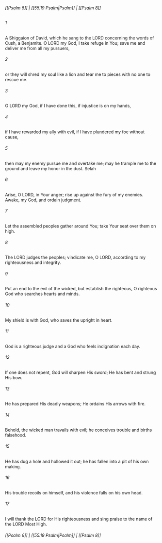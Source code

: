 
###### [[Psalm 6]] | [[55.19 Psalm|Psalm]] | [[Psalm 8]]

###### 1
A Shiggaion of David, which he sang to the LORD concerning the words of Cush, a Benjamite. O LORD my God, I take refuge in You; save me and deliver me from all my pursuers,
###### 2
or they will shred my soul like a lion and tear me to pieces with no one to rescue me.
###### 3
O LORD my God, if I have done this, if injustice is on my hands,
###### 4
if I have rewarded my ally with evil, if I have plundered my foe without cause,
###### 5
then may my enemy pursue me and overtake me; may he trample me to the ground and leave my honor in the dust. Selah
###### 6
Arise, O LORD, in Your anger; rise up against the fury of my enemies. Awake, my God, and ordain judgment.
###### 7
Let the assembled peoples gather around You; take Your seat over them on high.
###### 8
The LORD judges the peoples; vindicate me, O LORD, according to my righteousness and integrity.
###### 9
Put an end to the evil of the wicked, but establish the righteous, O righteous God who searches hearts and minds.
###### 10
My shield is with God, who saves the upright in heart.
###### 11
God is a righteous judge and a God who feels indignation each day.
###### 12
If one does not repent, God will sharpen His sword; He has bent and strung His bow.
###### 13
He has prepared His deadly weapons; He ordains His arrows with fire.
###### 14
Behold, the wicked man travails with evil; he conceives trouble and births falsehood.
###### 15
He has dug a hole and hollowed it out; he has fallen into a pit of his own making.
###### 16
His trouble recoils on himself, and his violence falls on his own head.
###### 17
I will thank the LORD for His righteousness and sing praise to the name of the LORD Most High.

###### [[Psalm 6]] | [[55.19 Psalm|Psalm]] | [[Psalm 8]]
